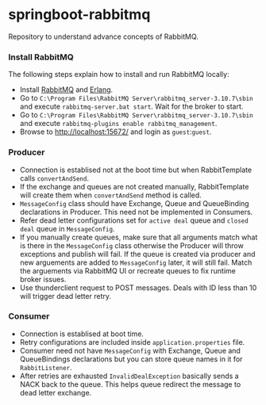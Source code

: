# springboot-rabbitmq
Repository to understand advance concepts of RabbitMQ.

### Install RabbitMQ
The following steps explain how to install and run RabbitMQ locally:

- Install [RabbitMQ](https://www.rabbitmq.com/download.html) and [Erlang](https://www.erlang.org/downloads).
- Go to `C:\Program Files\RabbitMQ Server\rabbitmq_server-3.10.7\sbin` and execute `rabbitmq-server.bat start`. Wait for the broker to start.
- Go to `C:\Program Files\RabbitMQ Server\rabbitmq_server-3.10.7\sbin` and execute `rabbitmq-plugins enable rabbitmq_management`.
- Browse to [http://localhost:15672/](http://localhost:15672/) and login as `guest`:`guest`.

### Producer

- Connection is establised not at the boot time but when RabbitTemplate calls `convertAndSend`.
- If the exchange and queues are not created manually, RabbitTemplate will create them when `convertAndSend` method is called.
- `MessageConfig` class should have Exchange, Queue and QueueBinding declarations in Producer. This need not be implemented in Consumers.
- Refer dead letter configurations set for `active deal` queue and `closed deal` queue in `MessageConfig`.
- If you manually create queues, make sure that all arguments match what is there in the `MessageConfig` class otherwise the Producer will throw exceptions and publish will fail. If the queue is created via producer and new arguements are added to `MessageConfig` later, it will still fail. Match the arguements via RabbitMQ UI or recreate queues to fix runtime broker issues.
- Use thunderclient request to POST messages. Deals with ID less than 10 will trigger dead letter retry.

### Consumer

- Connection is establised at boot time.
- Retry configurations are included inside `application.properties` file.
- Consumer need not have `MessageConfig` with Exchange, Queue and QueueBindings declarations but you can store queue names in it for `RabbitListener`.
- After retries are exhausted `InvalidDealException` basically sends a NACK back to the queue. This helps queue redirect the message to dead letter exchange.
